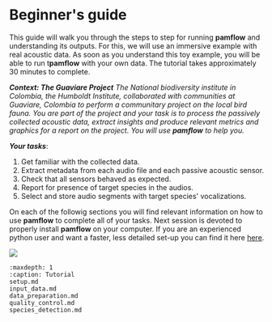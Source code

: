 # Beginner's guide

This guide will walk you through the steps to step for  running **pamflow** and understanding its outputs. For this, we will use an immersive example with real acoustic data. As soon as you understand this toy example, you will be able to run t**pamflow** with your own data. The tutorial takes approximately 30 minutes to complete.

***Context: The Guaviare Project***
*The National biodiversity institute in Colombia, the Humboldt Institute, collaborated with communities at Guaviare, Colombia to perform a communitary project on the local bird fauna. You are part of the project  and your task is to process the passively collected acoustic data, extract insights and produce relevant metrics and graphics for a report on the project. You will use **pamflow** to help you.*

***Your tasks***: 
1. Get familiar with the collected data.
2. Extract metadata from each audio file and each passive acoustic sensor.
3. Check that all sensors behaved as expected.
4. Report for presence of target species in the audios.
5. Select and store audio segments with target species' vocalizations.


On each of the followig sections you will find relevant information on how to use **pamflow** to complete all of your tasks. Next session is devoted to properly install  **pamflow** on your computer. If you are an experienced python user and want a faster, less detailed set-up you can find it here [here](../contributing_guidelines.md#getting-started).

![](../../meta/images/pamflow_intro.jpg)



```{toctree}
:maxdepth: 1
:caption: Tutorial
setup.md
input_data.md
data_preparation.md
quality_control.md
species_detection.md





